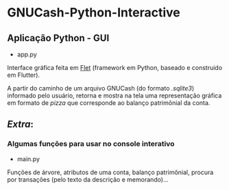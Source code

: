 # GNUCash-Python-Interactive
 
## Aplicação Python - GUI
- app.py

Interface gráfica feita em [Flet](https://flet.dev/) (framework em Python, baseado e construido em Flutter).

A partir do caminho de um arquivo GNUCash (do formato _.sqlite3_) informado pelo usuário, retorna e mostra na tela uma representação gráfica em formato de _pizza_ que corresponde ao balanço patrimônial da conta.

## _Extra_:
### Algumas funções para usar no console interativo
- main.py

Funções de árvore, atributos de uma conta, balanço patrimônial, procura por transações (pelo texto da descrição e memorando)...